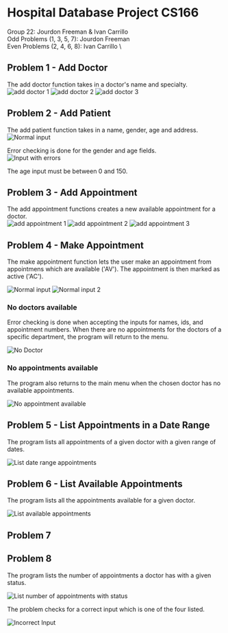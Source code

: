# Hospital Database Project CS166
Group 22: Jourdon Freeman & Ivan Carrillo \
Odd Problems (1, 3, 5, 7): Jourdon Freeman \
Even Problems (2, 4, 6, 8): Ivan Carrillo \

## Problem 1 - Add Doctor
The add doctor function takes in a doctor's name and specialty. \
![add doctor 1](https://github.com/IvanBot00/Hospital_DB_Project_CS166/blob/main/images/q1normal1.png)
![add doctor 2](https://github.com/IvanBot00/Hospital_DB_Project_CS166/blob/main/images/q1normal2.png)
![add doctor 3](https://github.com/IvanBot00/Hospital_DB_Project_CS166/blob/main/images/q1normal3.png)
## Problem 2 - Add Patient

The add patient function takes in a name, gender, age and address. \
![Normal input](https://github.com/IvanBot00/Hospital_DB_Project_CS166/blob/main/images/q2normal.png)

Error checking is done for the gender and age fields. \
![Input with errors](https://github.com/IvanBot00/Hospital_DB_Project_CS166/blob/main/images/q2error.png)

The age input must be between 0 and 150.

## Problem 3 - Add Appointment
The add appointment functions creates a new available appointment for a doctor. \
![add appointment 1](https://github.com/IvanBot00/Hospital_DB_Project_CS166/blob/main/images/q3normal1.png)
![add appointment 2](https://github.com/IvanBot00/Hospital_DB_Project_CS166/blob/main/images/q1normal2.png)
![add appointment 3](https://github.com/IvanBot00/Hospital_DB_Project_CS166/blob/main/images/q1normal3.png)

## Problem 4 - Make Appointment

The make appointment function lets the user make an appointment from appointmens which are available ('AV'). The appointment is then marked as active ('AC').

![Normal input](https://github.com/IvanBot00/Hospital_DB_Project_CS166/blob/main/images/q4normal1.png)
![Normal input 2](https://github.com/IvanBot00/Hospital_DB_Project_CS166/blob/main/images/q4normal2.png)

### No doctors available
Error checking is done when accepting the inputs for names, ids, and appointment numbers. When there are no appointments for the doctors of a specific department, the program will return to the menu.

![No Doctor](https://github.com/IvanBot00/Hospital_DB_Project_CS166/blob/main/images/q4nodoc.png)

### No appointments available

The program also returns to the main menu when the chosen doctor has no available appointments.

![No appointment available](https://github.com/IvanBot00/Hospital_DB_Project_CS166/blob/main/images/q4noapp.png)

## Problem 5 - List Appointments in a Date Range
The program lists all appointments of a given doctor with a given range of dates.

![List date range appointments](https://github.com/IvanBot00/Hospital_DB_Project_CS166/blob/main/images/q5normal.png)

## Problem 6 - List Available Appointments

The program lists all the appointments available for a given doctor.

![List available appointments](https://github.com/IvanBot00/Hospital_DB_Project_CS166/blob/main/images/q6.png)



## Problem 7

## Problem 8

The program lists the number of appointments a doctor has with a given status. 

![List number of appointments with status](https://github.com/IvanBot00/Hospital_DB_Project_CS166/blob/main/images/q8enterPA.png)

The problem checks for a correct input which is one of the four listed.

![Incorrect Input](https://github.com/IvanBot00/Hospital_DB_Project_CS166/blob/main/images/q8error.png)
